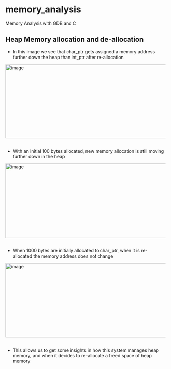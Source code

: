 # memory_analysis
Memory Analysis with GDB and C

## Heap Memory allocation and de-allocation

+ In this image we see that char_ptr gets assigned a memory address further down the heap than int_ptr after re-allocation

<img width="668" height="233" alt="image" src="https://github.com/user-attachments/assets/675bfd92-d051-415e-b59f-861bbc14d74b" /><br><br>

+ With an initial 100 bytes allocated, new memory allocation is still moving further down in the heap

<img width="672" height="234" alt="image" src="https://github.com/user-attachments/assets/50103e8e-8fe6-44f1-8088-af90e551c4ff" /><br><br>


+ When 1000 bytes are initially allocated to char_ptr, when it is re-allocated the memory address does not change

<img width="658" height="234" alt="image" src="https://github.com/user-attachments/assets/77c20205-5174-41e2-9226-db8f87d7aa64" /><br><br>


+ This allows us to get some insights in how this system manages heap memory, and when it decides to re-allocate a freed space of heap memory
